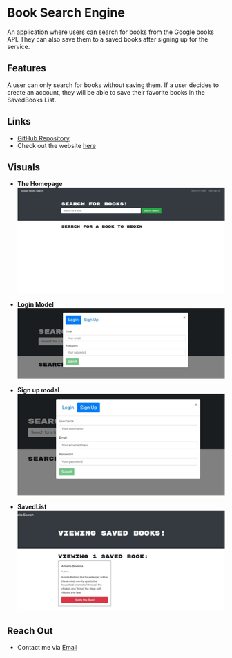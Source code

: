 # Book Search Engine

An application where users can search for books from the Google books API. They can also save them to a saved books after signing up for the service.

## Features
A user can only search for books without saving them. If a user decides to create an account, they will be able to save their favorite books in the 
SavedBooks List.

## Links 
- [GitHub Repository](https://github.com/Makispear/Search-Google-Books)
- Check out the website [here](https://searchbookswithgoogle.herokuapp.com/)

## Visuals
- **The Homepage**
![ScreenShot of Home Page](/client/public/assets/images/Homepage.jpg?raw=true)

- **Login Model**
![ScreenShot of login modal](/client/public/assets/images/login.jpg?raw=true)

- **Sign up modal**
![ScreenShot of sign up modal](/client/public/assets/images/signup.jpg?raw=true)

- **SavedList**
![ScreenShot of saved list](/client/public/assets/images/savedlist.jpg?raw=true)


## Reach Out
- Contact me via [Email](mailto:maki-miko@hotmail.com)



